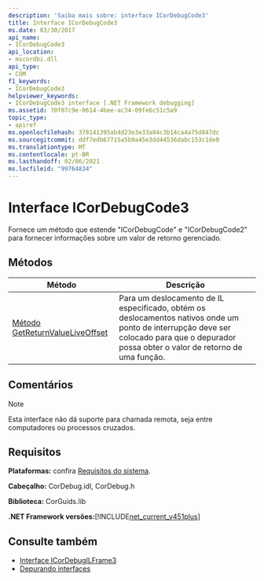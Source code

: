 ```yaml
---
description: 'Saiba mais sobre: interface ICorDebugCode3'
title: Interface ICorDebugCode3
ms.date: 03/30/2017
api_name:
- ICorDebugCode3
api_location:
- mscordbi.dll
api_type:
- COM
f1_keywords:
- ICorDebugCode3
helpviewer_keywords:
- ICorDebugCode3 interface [.NET Framework debugging]
ms.assetid: 70f07c9e-0614-4bee-ac34-09fe6c51c5a9
topic_type:
- apiref
ms.openlocfilehash: 378141395ab4d23e3e33a84c3b14ca4a75d847dc
ms.sourcegitcommit: ddf7edb67715a5b9a45e3dd44536dabc153c1de0
ms.translationtype: MT
ms.contentlocale: pt-BR
ms.lasthandoff: 02/06/2021
ms.locfileid: "99764834"
---
```

# <a name="icordebugcode3-interface"></a>Interface ICorDebugCode3

Fornece um método que estende "ICorDebugCode" e "ICorDebugCode2" para fornecer informações sobre um valor de retorno gerenciado.  
  
## <a name="methods"></a>Métodos  
  
|Método|Descrição|  
|------------|-----------------|  
|[Método GetReturnValueLiveOffset](icordebugcode3-getreturnvalueliveoffset-method.md)|Para um deslocamento de IL especificado, obtém os deslocamentos nativos onde um ponto de interrupção deve ser colocado para que o depurador possa obter o valor de retorno de uma função.|  
  
## <a name="remarks"></a>Comentários  
  
> [!NOTE]
> Esta interface não dá suporte para chamada remota, seja entre computadores ou processos cruzados.  
  
## <a name="requirements"></a>Requisitos  

 **Plataformas:** confira [Requisitos do sistema](../../get-started/system-requirements.md).  
  
 **Cabeçalho:** CorDebug.idl, CorDebug.h  
  
 **Biblioteca:** CorGuids.lib  
  
 **.NET Framework versões:**[!INCLUDE[net_current_v451plus](../../../../includes/net-current-v451plus-md.md)]  
  
## <a name="see-also"></a>Consulte também

- [Interface ICorDebugILFrame3](icordebugilframe3-interface.md)
- [Depurando interfaces](debugging-interfaces.md)
